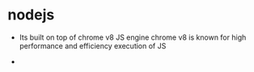 # nodejs

* Its built on top of chrome v8 JS engine
chrome v8 is known for high performance and efficiency execution of JS 

* 